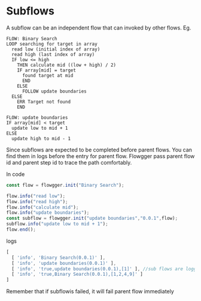 
# Subflows

A subflow can be an independent flow that can invoked by other flows. Eg.

```stflow
FLOW: Binary Search
LOOP searching for target in array
  read low (initial index of array)
  read high (last index of array)
  IF low <= high
    THEN calculate mid ((low + high) / 2)
    IF array[mid] = target
      found target at mid
      END
    ELSE
      FOLLOW update boundaries
  ELSE
    ERR Target not found
    END

FLOW: update boundaries
IF array[mid] < target
  update low to mid + 1
ELSE
  update high to mid - 1
```

Since subflows are expected to be completed before parent flows. You can find them in logs before the entry for parent flow. Flowgger pass parent flow id and parent step id to trace the path comfortably.

In code
```js
const flow = flowgger.init("Binary Search");

flow.info("read low");
flow.info("read high");
flow.info("calculate mid");
flow.info("update boundaries");
const subflow = flowgger.init("update boundaries","0.0.1",flow);
subflow.info("update low to mid + 1");
flow.end();
```

logs
```js
[
  [ 'info', 'Binary Search(0.0.1)' ],
  [ 'info', 'update boundaries(0.0.1)' ],
  [ 'info', 'true,update boundaries(0.0.1),[1]' ], //sub flows are logged before main flow
  [ 'info', 'true,Binary Search(0.0.1),[1,2,4,9]' ]
]
```

Remember that if subflowis failed, it will fail parent flow immediately